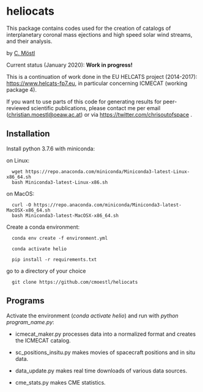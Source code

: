 # heliocats


This package contains codes used for the creation of catalogs of interplanetary coronal mass ejections and high speed solar wind streams, and their analysis. 

by [C. Möstl](https://www.iwf.oeaw.ac.at/en/user-site/christian-moestl/)

Current status (January 2020): **Work in progress!** 

This is a continuation of work done in the EU HELCATS project (2014-2017): https://www.helcats-fp7.eu, in particular concerning ICMECAT (working package 4).

If you want to use parts of this code for generating results for peer-reviewed scientific publications, please contact me per email (christian.moestl@oeaw.ac.at) or via https://twitter.com/chrisoutofspace .





## Installation 

Install python 3.7.6 with miniconda:

on Linux:

	  wget https://repo.anaconda.com/miniconda/Miniconda3-latest-Linux-x86_64.sh
	  bash Miniconda3-latest-Linux-x86.sh

on MacOS:

	  curl -O https://repo.anaconda.com/miniconda/Miniconda3-latest-MacOSX-x86_64.sh
	  bash Miniconda3-latest-MacOSX-x86_64.sh

Create a conda environment:

	  conda env create -f environment.yml

	  conda activate helio

	  pip install -r requirements.txt
	  
go to a directory of your choice

	  git clone https://github.com/cmoestl/heliocats


## Programs

Activate the environment (*conda activate helio*) and run with *python program_name.py*:

- icmecat_maker.py
processes data into a normalized format and creates the ICMECAT catalog.


- sc_positions_insitu.py
makes movies of spacecraft positions and in situ data.


- data_update.py
makes real time downloads of various data sources.


- cme_stats.py
makes CME statistics.